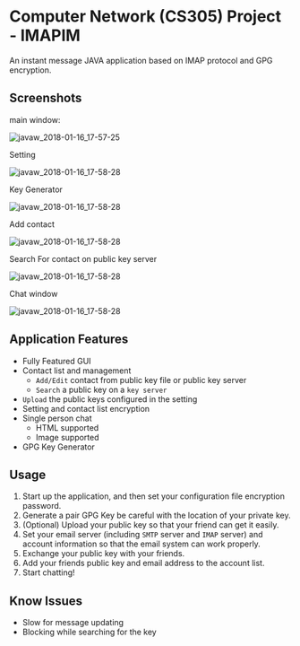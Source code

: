 # Computer Network (CS305) Project - IMAPIM

An instant message JAVA application based on IMAP protocol and GPG encryption.

## Screenshots

main window:

![javaw_2018-01-16_17-57-25](./imgs/javaw_2018-01-16_17-57-25.png)

Setting

![javaw_2018-01-16_17-58-28](./imgs/javaw_2018-01-16_17-58-28.png)

Key Generator

![javaw_2018-01-16_17-58-28](./imgs/javaw_2018-01-16_17-58-39.png)

Add contact

![javaw_2018-01-16_17-58-28](./imgs/javaw_2018-01-16_17-58-55.png)

Search For contact on public key server

![javaw_2018-01-16_17-58-28](./imgs/javaw_2018-01-16_17-59-27.png)

Chat window

![javaw_2018-01-16_17-58-28](./imgs/javaw_2018-01-16_17-59-50.png)

## Application Features

 - Fully Featured GUI
 - Contact list and management
    - `Add/Edit` contact from public key file or public key server
    - `Search` a public key on a `key server`
 - `Upload` the public keys configured in the setting
 - Setting and contact list encryption
 - Single person chat
    - HTML supported
    - Image supported
 - GPG Key Generator

## Usage

1. Start up the application, and then set your configuration file encryption password.
2. Generate a pair GPG Key be careful with the location of your private key.
3. (Optional) Upload your public key so that your friend can get it easily.
4. Set your email server (including `SMTP` server and `IMAP` server) and account information so that the email system can work properly.
5. Exchange your public key with your friends.
6. Add your friends public key and email address to the account list.
7. Start chatting!



## Know Issues

- Slow for message updating
- Blocking while searching for the key
